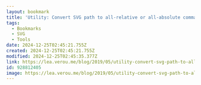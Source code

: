 ```yaml
---
layout: bookmark
title: 'Utility: Convert SVG path to all-relative or all-absolute commands • Lea Verou'
tags:
  - Bookmarks
  - SVG
  - Tools
date: 2024-12-25T02:45:21.755Z
created: 2024-12-25T02:45:21.755Z
modified: 2024-12-25T02:45:35.377Z
link: https://lea.verou.me/blog/2019/05/utility-convert-svg-path-to-all-relative-or-all-absolute-commands/
id: 928812405
image: https://lea.verou.me/blog/2019/05/utility-convert-svg-path-to-all-relative-or-all-absolute-commands/images/image.png
---
```

